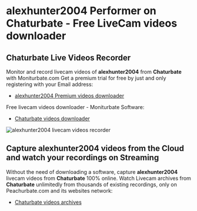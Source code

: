 # alexhunter2004 Performer on Chaturbate - Free LiveCam videos downloader

## Chaturbate Live Videos Recorder

Monitor and record livecam videos of **alexhunter2004** from **Chaturbate** with Moniturbate.com
Get a premium trial for free by just and only registering with your Email address:
* [alexhunter2004 Premium videos downloader](https://moniturbate.com/request-demo-licence-key.html)

Free livecam videos downloader - Moniturbate Software:
* [Chaturbate videos downloader](https://moniturbate.com/moniturbate-download-software.html)

![alexhunter2004 livecam videos recorder](https://peachurnet.com/templates/moniturbate-software.png)


## Capture alexhunter2004 videos from the Cloud and watch your recordings on Streaming

Without the need of downloading a software, capture **alexhunter2004** livecam videos from **Chaturbate** 100% online.
Watch Livecam archives from **Chaturbate** unlimitedly from thousands of existing recordings, only on Peachurbate.com and its websites network:
* [Chaturbate videos archives](https://peachurnet.com/)